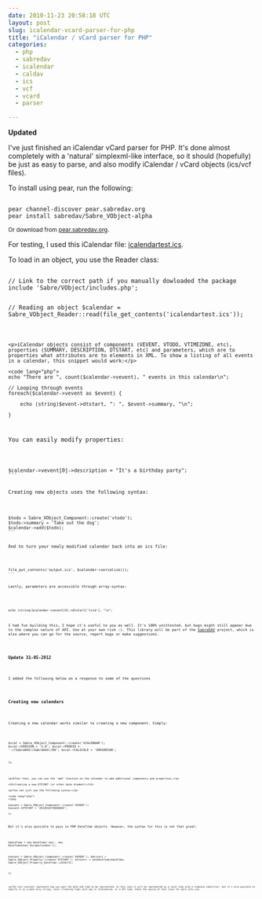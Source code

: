 ```yaml
---
date: 2010-11-23 20:58:18 UTC
layout: post
slug: icalendar-vcard-parser-for-php
title: "iCalendar / vCard parser for PHP"
categories:
  - php
  - sabredav
  - icalendar
  - caldav
  - ics
  - vcf
  - vcard
  - parser

---
```

<p><strong>Updated</strong></p>

<p>I've just finished an iCalendar vCard parser for PHP. It's done almost completely with a 'natural' simplexml-like interface, so it should (hopefully) be just as easy to parse, and also modify iCalendar / vCard objects (ics/vcf files).</p>

<p>To install using pear, run the following:</p>

```

pear channel-discover pear.sabredav.org
pear install sabredav/Sabre_VObject-alpha
```

<p><small>Or download from <a href="http://pear.sabredav.org/">pear.sabredav.org</a>.</small></p>

<p>For testing, I used this iCalendar file: <a href="http://www.rooftopsolutions.nl/blog/user/files/posts/icalendartest.ics">icalendartest.ics</a>.</p>

<p>To load in an object, you use the Reader class:</p>

<code lang="php">
// Link to the correct path if you manually dowloaded the package
include 'Sabre/VObject/includes.php';

// Reading an object
$calendar = Sabre_VObject_Reader::read(file_get_contents('icalendartest.ics'));
```

<p>iCalendar objects consist of components (VEVENT, VTODO, VTIMEZONE, etc), properties (SUMMARY, DESCRIPTION, DTSTART, etc) and parameters, which are to properties what attributes are to elements in XML. To show a listing of all events in a calendar, this snippet would work:</p>

<code lang="php">
echo "There are ", count($calendar->vevent), " events in this calendar\n";

// Looping through events
foreach($calendar->vevent as $event) {

    echo (string)$event->dtstart, ": ", $event->summary, "\n";

}
```

<p>You can easily modify properties:</p>

<code lang="php">
$calendar->vevent[0]->description = "It's a birthday party";
```

<p>Creating new objects uses the following syntax:</p>

<code lang="php">
$todo = Sabre_VObject_Component::create('vtodo');
$todo->summary = 'Take out the dog';
$calendar->add($todo);
```

<p>And to turn your newly modified calendar back into an ics file:</p>

<code lang="php">
file_put_contents('output.ics', $calendar->serialize());
```

<p>Lastly, parameters are accessible through array-syntax:</p>

```

echo (string)$calendar->vevent[0]->dtstart['tzid'], "\n";
```

<p>I had fun building this, I hope it's useful to you as well. It's 100% unittested, but bugs might still appear due to the complex nature of API. Use at your own risk :). This library will be part of the <a href="http://code.google.com/p/sabredav/">SabreDAV</a> project, which is also where you can go for the source, report bugs or make suggestions.</p>

<h3>Update 31-05-2012</h3>

<p>I added the following below as a response to some of the questions</p>

<h3>Creating new calendars</h3>

<p>Creating a new calendar works similar to creating a new component. Simply:</p>

<code lang="php">
<?php

$vcal = Sabre_VObject_Component::create('VCALENDAR');
$vcal->VERSION = '2.0';
$vcal->PRODID = '-//SabreDAV//SabreDAV//EN';
$vcal->CALSCALE = 'GREGORIAN';

?>
```

<p>After that, you can use the 'add' function on the calendar to add additional components and properties.</p>

<h3>Creating a new DTSTART (or other date element)</h3>

<p>You can just use the following syntax:</p>

<code lang="php">
<?php

$vevent = Sabre_VObject_Component::create('VEVENT');
$vevent->DTSTART = '20120101T000000Z';

?>
```

<p>But it's also possible to pass in PHP DateTime objects. However, the syntax for this is not that great:</p>

<code lang="php">
<?php

$dateTime = new DateTime('now', new DateTimeZone('Europe/London'));

$vevent = Sabre_VObject_Component::create('VEVENT');
$dtstart = Sabre_VObject_Property::create('DTSTART');
$dtstart->setDateTime($dateTime, Sabre_VObject_Property_DateTime::LOCALTZ);

?>
```

<p>The last constant represents how you want the date and time to be represented. In this case it will be represented as a local time with a timezone identifier, but it's also possible to specify it as a date-only string, local (floating time) with now tz information, or a UTC time. Check the source of that class for more info.</p>

